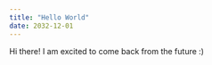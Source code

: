 ```yaml
---
title: "Hello World"
date: 2032-12-01
---
```


Hi there! I am excited to come back from the future :)
